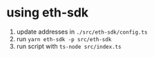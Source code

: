 # using eth-sdk

1. update addresses in `./src/eth-sdk/config.ts`
2. run `yarn eth-sdk -p src/eth-sdk`
3. run script with `ts-node src/index.ts`
